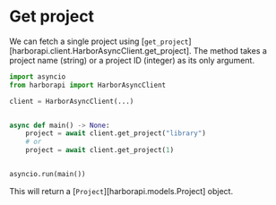 # Get project

We can fetch a single project using [`get_project`][harborapi.client.HarborAsyncClient.get_project]. The method takes a project name (string) or a project ID (integer) as its only argument.

```py
import asyncio
from harborapi import HarborAsyncClient

client = HarborAsyncClient(...)


async def main() -> None:
    project = await client.get_project("library")
    # or
    project = await client.get_project(1)


asyncio.run(main())
```

This will return a [`Project`][harborapi.models.Project] object.
